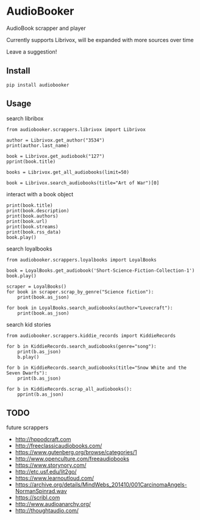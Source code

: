 # AudioBooker

AudioBook scrapper and player

Currently supports Librivox, will be expanded with more sources over time

Leave a suggestion!

## Install

    pip install audiobooker
    
## Usage

search libribox

    from audiobooker.scrappers.librivox import Librivox
    
    author = Librivox.get_author("3534")
    print(author.last_name)
    
    book = Librivox.get_audiobook("127")
    pprint(book.title)
    
    books = Librivox.get_all_audiobooks(limit=50)    
    
    book = Librivox.search_audiobooks(title="Art of War")[0]

interact with a book object
  
    print(book.title)
    print(book.description)
    print(book.authors)
    print(book.url)
    print(book.streams)
    print(book.rss_data)
    book.play()

search loyalbooks

    from audiobooker.scrappers.loyalbooks import LoyalBooks

    book = LoyalBooks.get_audiobook('Short-Science-Fiction-Collection-1')
    book.play()
    
    scraper = LoyalBooks()
    for book in scraper.scrap_by_genre("Science fiction"):
        print(book.as_json)
        
    for book in LoyalBooks.search_audiobooks(author="Lovecraft"):
        print(book.as_json)

search kid stories

    from audiobooker.scrappers.kiddie_records import KiddieRecords
    
    for b in KiddieRecords.search_audiobooks(genre="song"):
        print(b.as_json)
        b.play()
    
    for b in KiddieRecords.search_audiobooks(title="Snow White and the Seven Dwarfs"):
        print(b.as_json)

    for b in KiddieRecords.scrap_all_audiobooks():
        pprint(b.as_json)

## TODO

future scrappers

* http://hppodcraft.com
* http://freeclassicaudiobooks.com/
* https://www.gutenberg.org/browse/categories/1
* http://www.openculture.com/freeaudiobooks
* https://www.storynory.com/
* http://etc.usf.edu/lit2go/
* https://www.learnoutloud.com/
* https://archive.org/details/MindWebs_201410/001CarcinomaAngels-NormanSpinrad.wav
* https://scribl.com
* http://www.audioanarchy.org/
* http://thoughtaudio.com/
